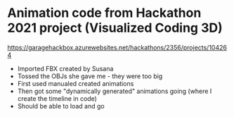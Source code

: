 # Animation code from Hackathon 2021 project (Visualized Coding 3D)

https://garagehackbox.azurewebsites.net/hackathons/2356/projects/104264

- Imported FBX created by Susana
- Tossed the OBJs she gave me - they were too big
- First used manualed created animations
- Then got some "dynamically generated" animations going (where I create the timeline in code)
- Should be able to load and go